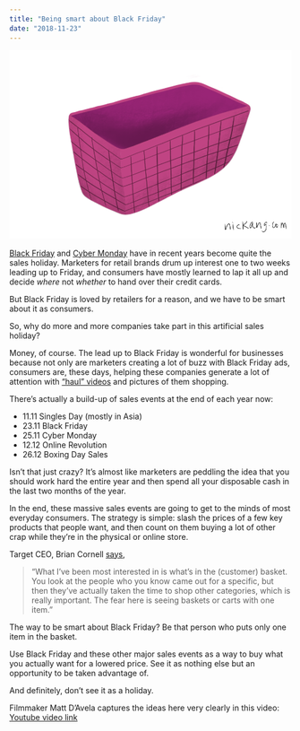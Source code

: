 ```yaml
---
title: "Being smart about Black Friday"
date: "2018-11-23"
---
```


![Being smart about Black Friday](images/black-friday-nick-ang-blog.png)

[Black Friday](https://en.wikipedia.org/wiki/Black_Friday_(shopping)) and [Cyber Monday](https://en.wikipedia.org/wiki/Cyber_Monday) have in recent years become quite the sales holiday. Marketers for retail brands drum up interest one to two weeks leading up to Friday, and consumers have mostly learned to lap it all up and decide _where_ not _whether_ to hand over their credit cards.

But Black Friday is loved by retailers for a reason, and we have to be smart about it as consumers.

So, why do more and more companies take part in this artificial sales holiday?

Money, of course. The lead up to Black Friday is wonderful for businesses because not only are marketers creating a lot of buzz with Black Friday ads, consumers are, these days, helping these companies generate a lot of attention with [“haul” videos](https://en.wikipedia.org/wiki/Haul_video) and pictures of them shopping.

There’s actually a build-up of sales events at the end of each year now:

- 11.11 Singles Day (mostly in Asia)
- 23.11 Black Friday
- 25.11 Cyber Monday
- 12.12 Online Revolution
- 26.12 Boxing Day Sales

Isn’t that just crazy? It’s almost like marketers are peddling the idea that you should work hard the entire year and then spend all your disposable cash in the last two months of the year.

In the end, these massive sales events are going to get to the minds of most everyday consumers. The strategy is simple: slash the prices of a few key products that people want, and then count on them buying a lot of other crap while they’re in the physical or online store.

Target CEO, Brian Cornell [says](http://fortune.com/2014/11/28/walmart-macys-target-ceos-others-weigh-in-on-how-black-friday-went/),

> “What I’ve been most interested in is what’s in the (customer) basket. You look at the people who you know came out for a specific, but then they’ve actually taken the time to shop other categories, which is really important. The fear here is seeing baskets or carts with one item.”

The way to be smart about Black Friday? Be that person who puts only one item in the basket.

Use Black Friday and these other major sales events as a way to buy what you actually want for a lowered price. See it as nothing else but an opportunity to be taken advantage of.

And definitely, don’t see it as a holiday.

Filmmaker Matt D’Avela captures the ideas here very clearly in this video: [Youtube video link](https://www.youtube.com/watch?v=_GvvJ5qmumI)
